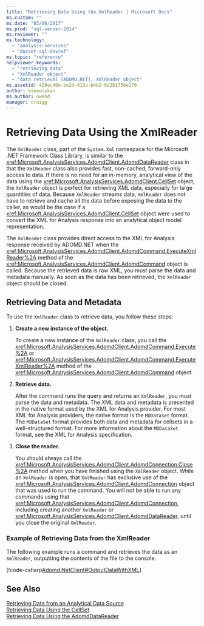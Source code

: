 ```yaml
---
title: "Retrieving Data Using the XmlReader | Microsoft Docs"
ms.custom: ""
ms.date: "03/06/2017"
ms.prod: "sql-server-2014"
ms.reviewer: ""
ms.technology: 
  - "analysis-services"
  - "docset-sql-devref"
ms.topic: "reference"
helpviewer_keywords: 
  - "retrieving data"
  - "XmlReader object"
  - "data retrieval [ADOMD.NET], XmlReader object"
ms.assetid: 420ec40e-be2d-413a-b4b2-6d2b1756e270
author: minewiskan
ms.author: owend
manager: craigg
---
```

# Retrieving Data Using the XmlReader
  The `XmlReader` class, part of the `System.Xml` namespace for the Microsoft .NET Framework Class Library, is similar to the <xref:Microsoft.AnalysisServices.AdomdClient.AdomdDataReader> class in that the `XmlReader` class also provides fast, non-cached, forward-only access to data. If there is no need for an in-memory, analytical view of the data using the <xref:Microsoft.AnalysisServices.AdomdClient.CellSet> object, the `XmlReader` object is perfect for retrieving XML data, especially for large quantities of data. Because `XmlReader` streams data, `XmlReader` does not have to retrieve and cache all the data before exposing the data to the caller, as would be the case if a <xref:Microsoft.AnalysisServices.AdomdClient.CellSet> object were used to convert the XML for Analysis response into an analytical object model representation.  
  
 The `XmlReader` class provides direct access to the XML for Analysis response received by ADOMD.NET when the <xref:Microsoft.AnalysisServices.AdomdClient.AdomdCommand.ExecuteXmlReader%2A> method of the <xref:Microsoft.AnalysisServices.AdomdClient.AdomdCommand> object is called. Because the retrieved data is raw XML, you must parse the data and metadata manually. As soon as the data has been retrieved, the `XmlReader` object should be closed.  
  
## Retrieving Data and Metadata  
 To use the `XmlReader` class to retrieve data, you follow these steps:  
  
1.  **Create a new instance of the object.**  
  
     To create a new instance of the `XmlReader` class, you call the <xref:Microsoft.AnalysisServices.AdomdClient.AdomdCommand.Execute%2A> or <xref:Microsoft.AnalysisServices.AdomdClient.AdomdCommand.ExecuteXmlReader%2A> method of the <xref:Microsoft.AnalysisServices.AdomdClient.AdomdCommand> object.  
  
2.  **Retrieve data.**  
  
     After the command runs the query and returns an `XmlReader`, you must parse the data and metadata. The XML data and metadata is presented in the native format used by the XML for Analysis provider. For most XML for Analysis providers, the native format is the `MDDataSet` format. The `MDDataSet` format provides both data and metadata for cellsets in a well-structured format. For more information about the `MDDataSet` format, see the XML for Analysis specification.  
  
3.  **Close the reader.**  
  
     You should always call the <xref:Microsoft.AnalysisServices.AdomdClient.AdomdConnection.Close%2A> method when you have finished using the `XmlReader` object. While an `XmlReader` is open, that `XmlReader` has exclusive use of the <xref:Microsoft.AnalysisServices.AdomdClient.AdomdConnection> object that was used to run the command. You will not be able to run any commands using that <xref:Microsoft.AnalysisServices.AdomdClient.AdomdConnection>, including creating another `XmlReader` or <xref:Microsoft.AnalysisServices.AdomdClient.AdomdDataReader>, until you close the original `XmlReader`.  
  
### Example of Retrieving Data from the XmlReader  
 The following example runs a command and retrieves the data as an `XmlReader`, outputting the contents of the file to the console.  
  
 [!code-csharp[Adomd.NetClient#OutputDataWithXML](../../snippets/csharp/SQL14/adomd.net/adomd.netclient/cs/adomdexample.cs#outputdatawithxml)]  
  
## See Also  
 [Retrieving Data from an Analytical Data Source](retrieving-data-from-an-analytical-data-source.md)   
 [Retrieving Data Using the CellSet](retrieving-data-using-the-cellset.md)   
 [Retrieving Data Using the AdomdDataReader](retrieving-data-using-the-adomddatareader.md)  
  
  
